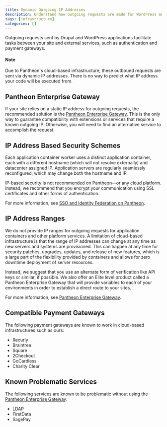 ```yaml
---
title: Dynamic Outgoing IP Addresses
description: Understand how outgoing requests are made for WordPress and Drupal sites on Pantheon.
tags: [infrastructure]
categories: []
---
```

Outgoing requests sent by Drupal and WordPress applications facilitate tasks between your site and external services, such as authentication and payment gateways.

<div class="alert alert-info" role="alert">
<h4 class="info">Note</h4>
<p>Due to Pantheon's cloud-based infrastructure, these outbound requests are sent via dynamic IP addresses. There is no way to predict what IP address your code will be executed from.</p>
</div>

## Pantheon Enterprise Gateway
If your site relies on a static IP address for outgoing requests, the recommended solution is the [Pantheon Enterprise Gateway](/docs/pantheon-enterprise-gateway/). This is the only way to guarantee compatibility with extensions or services that require a known outgoing IP. Otherwise, you will need to find an alternative service to accomplish the request.

## IP Address Based Security Schemes
Each application container worker uses a distinct application container, each with a different hostname (which will not resolve externally) and datacenter assigned IP. Application servers are regularly seamlessly reconfigured, which may change both the hostname and IP.

IP-based security is not recommended on Pantheon—or any cloud platform. Instead, we recommend that you encrypt your communication using SSL certificates and other forms of authentication.

For more information, see [SSO and Identity Federation on Pantheon](/docs/sso/#ip-based-security-considerations).

## IP Address Ranges
We do not provide IP ranges for outgoing requests for application containers and other platform services. A limitation of cloud-based infrastructure is that the range of IP addresses can change at any time as new servers and systems are provisioned. This can happen at any time for security patches, upgrades, updates, and release of new features, which is a large part of the flexibility provided by containers and allows for zero downtime deployment of server resources.

Instead, we suggest that you use an alternate form of verification like API keys or similar, if possible. We also offer an Elite level product called a Pantheon Enterprise Gateway that will provide variables to each of your environments in order to establish a direct route to your sites.

For more information, see [Pantheon Enterprise Gateway](/docs/pantheon-enterprise-gateway/).

## Compatible Payment Gateways
The following payment gateways are known to work in cloud-based infrastructures such as ours:

- Recurly
- Braintree
- Square
- 2Checkout
- GoCardless
- Charity Clear


## Known Problematic Services
The following services are known to be problematic without using the [Pantheon Enterprise Gateway](/docs/pantheon-enterprise-gateway/):

- LDAP
- FirstData
- SagePay
